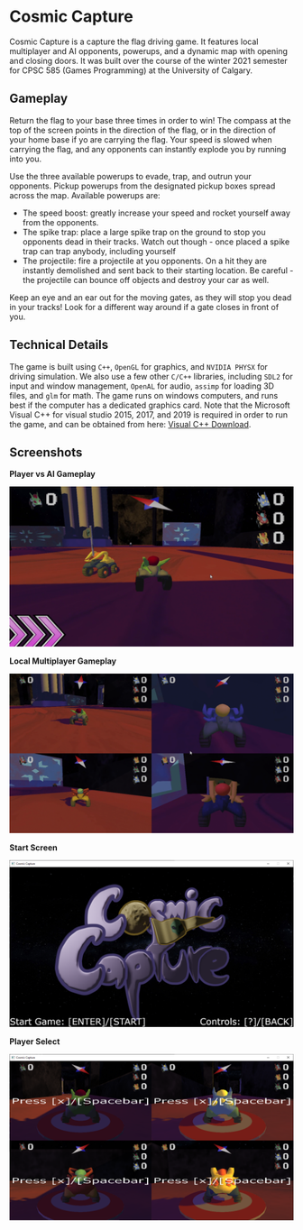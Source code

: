 # Cosmic Capture

Cosmic Capture is a capture the flag driving game. It features local multiplayer and AI opponents, powerups, and a dynamic map with opening and closing doors. It was built over the course of the winter 2021 semester for CPSC 585 (Games Programming) at the University of Calgary.

## Gameplay

Return the flag to your base three times in order to win! The compass at the top of the screen points in the direction of the flag, or in the direction of your home base if yo are carrying the flag. Your speed is slowed when carrying the flag, and any opponents can instantly explode you by running into you.

Use the three available powerups to evade, trap, and outrun your opponents. Pickup powerups from the designated pickup boxes spread across the map. Available powerups are:

- The speed boost: greatly increase your speed and rocket yourself away from the opponents.
- The spike trap: place a large spike trap on the ground to stop you opponents dead in their tracks. Watch out though - once placed a spike trap can trap anybody, including yourself
- The projectile: fire a projectile at you opponents. On a hit they are instantly demolished and sent back to their starting location. Be careful - the projectile can bounce off objects and destroy your car as well.

Keep an eye and an ear out for the moving gates, as they will stop you dead in your tracks! Look for a different way around if a gate closes in front of you.

## Technical Details

The game is built using `C++`, `OpenGL` for graphics, and `NVIDIA PHYSX` for driving simulation. We also use a few other `C/C++` libraries, including `SDL2` for input and window management, `OpenAL` for audio, `assimp` for loading 3D files, and `glm` for math. The game runs on windows computers, and runs best if the computer has a dedicated graphics card. Note that the Microsoft Visual C++ for visual studio 2015, 2017, and 2019 is required in order to run the game, and can be obtained from here: [Visual C++ Download](https://support.microsoft.com/en-us/topic/the-latest-supported-visual-c-downloads-2647da03-1eea-4433-9aff-95f26a218cc0). 



## Screenshots

**Player vs AI Gameplay**

<img src="screenshots\gameplay.png" alt="Gameplay" style="zoom:75%;" />

**Local Multiplayer Gameplay**

<img src="screenshots\multiplayer.png" alt="Multiplayer" style="zoom:75%;" />

**Start Screen**

<img src="screenshots\start-screen.PNG" alt="Start Screen" style="zoom:75%;" />

**Player Select**

<img src="screenshots\player-select.PNG" alt="Player Select" style="zoom:100%;" />
